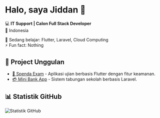# Halo, saya Jiddan 👋

💻 **IT Support | Calon Full Stack Developer**  
📍 Indonesia

🌱 Sedang belajar: Flutter, Laravel, Cloud Computing  
⚡ Fun fact: Nothing

## 🚀 Project Unggulan
- [📱 Spenda Exam](https://github.com/jiddanfr/exam-spenda165) - Aplikasi ujian berbasis Flutter dengan fitur keamanan.
- [💳 Mini Bank App](https://github.com/jiddanfr/mini-bank) - Sistem tabungan sekolah berbasis Laravel.

## 📊 Statistik GitHub
![Statistik GitHub](https://github-readme-stats.vercel.app/api?username=jiddanfr&show_icons=true&theme=tokyonight)
